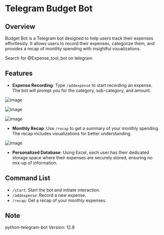 # Telegram Budget Bot

## Overview

Budget Bot is a Telegram bot designed to help users track their expenses effortlessly. It allows users to record their expenses, categorize them, and provides a recap of monthly spending with insightful visualizations.

Search for @Expense_tool_bot on telegram

## Features

- **Expense Recording**: Type `/addexpense` to start recording an expense. The bot will prompt you for the category, sub-category, and amount.

 ![image](https://github.com/OfekCoh/telgeram-budget-bot/assets/119164632/70b60d7f-734b-4d52-8112-951f9d336242)

 ![image](https://github.com/OfekCoh/telgeram-budget-bot/assets/119164632/b6c2c95d-593b-4603-9180-224df123716d)

 ![image](https://github.com/OfekCoh/telgeram-budget-bot/assets/119164632/d9915176-f4a9-495d-87fb-e950c978bee4)


- **Monthly Recap**: Use `/recap` to get a summary of your monthly spending. The recap includes visualizations for better understanding.

![image](https://github.com/OfekCoh/telgeram-budget-bot/assets/119164632/c0675a48-a861-432f-99b6-583229c2ca71)



- **Personalized Database**: Using Excel, each user has their dedicated storage space where their expenses are securely stored, ensuring no mix-up of information.


## Command List

- `/start`: Start the bot and initiate interaction.
- `/addexpense`: Record a new expense.
- `/recap`: Get a recap of your monthly expenses.

## Note
python-telegram-bot Version: 12.8



